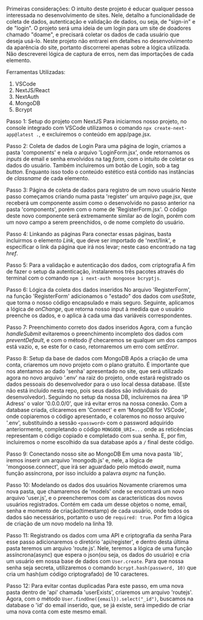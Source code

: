 Primeiras considerações:
O intuito deste projeto é educar qualquer pessoa interessada no desenvolvimento de sites.
Nele, detalho a funcionalidade de coleta de dados, autenticação e validação de dados, ou seja, de "sign-in" e de "login".
O projeto será uma ideia de um login para um site de doadores chamado "doame", e precisará coletar os dados de cada usuário que deseja usá-lo.
Neste projeto não entrarei em detalhes no desenvolvimento da aparência do site, portanto discorrerei apenas sobre a lógica utilizada.
Não descreverei lógica de captura de erros, nem das importações de cada elemento.


Ferramentas Utilizadas: 
1. VSCode
2. NextJS/React
3. NextAuth
4. MongoDB
5. Bcrypt


Passo 1: Setup do projeto com NextJS
Para iniciarmos nosso projeto, no console integrado com VSCode utilizamos o comando `npx create-next-app@latest .`, e excluiremos o conteúdo em app/page.jsx.


Passo 2: Coleta de dados de Login
Para uma página de login, criamos a pasta 'components' e nela o arquivo 'LoginForm.jsx', onde retornamos os _inputs_ de email e senha envolvidos na tag _form_, com o intuito de coletar os dados do usuário. Também incluiremos um botão de Login, sob a tag _button_.
Enquanto isso todo o conteúdo estético está contido nas instâncias de _classname_ de cada elemento.

Passo 3: Página de coleta de dados para registro de um novo usuário
Neste passo começamos criando numa pasta 'register' um arquivo page.jsx, que receberá um componente assim como o desenvolvido no passo anterior na pasta 'components', porém com o nome de 'RegisterForm.jsx'.
O código deste novo componente será extremamente similar ao de login, porém com um novo campo a serem preenchidos, o de nome completo do usuário.

Passo 4: Linkando as páginas
  Para conectar essas páginas, basta incluirmos o elemento _Link_, que deve ser importado de 'next/link', e especificar o link da página que irá nos levar; neste caso encontrado na tag _href_.

Passo 5: Para a validação e autenticação dos dados, com criptografia
A fim de fazer o setup da autenticação, instalaremos três pacotes através do terminal com o comando `npm i next-auth mongoose bcryptjs`.

Passo 6: Lógica da coleta dos dados inseridos
 No arquivo 'RegisterForm', na função 'RegisterForm' adicionamos o "estado" dos dados com _useState_, que torna o nosso código encapsulado e mais seguro. Seguinte, aplicamos a lógica de _onChange_, que retorna nosso input à medida que o usuário preenche os dados, e o aplica à cada uma das variáveis correspondentes.

Passo 7: Preenchimento correto dos dados inseridos
Agora, com a função _handleSubmit_ evitaremos o preenchimento incompleto dos dados com _preventDefault_, e com o método _if_ checaremos se qualquer um dos campos está vazio, e, se este for o caso, retornaremos um erro com _setError_.

Passo 8: Setup da base de dados com MongoDB
Após a criação de uma conta, criaremos um novo projeto com o plano gratuito. É importante que nos atentamos ao dado 'senha' apresentado no site, que será utilizado agora no novo arquivo '.env' na raiz do projeto, onde estará registrado os dados pessoais do desenvolvedor para o uso local dessa database. (Este não está incluído nesta repo, pois seus dados são individuais do desenvolvedor).
Seguindo no setup da nossa DB, incluiremos na área 'IP Adress' o valor '0.0.0.0/0', que irá evitar erros na nossa conexão.
Com a database criada, clicaremos em 'Connect' e em 'MongoDB for VSCode', onde copiaremos o código apresentado, e colaremos no nosso arquivo '.env', substituindo a sessão `<password>` com o password adquirido anteriormente, completando o código `MONGODB_URI=...` onde as reticências representam o código copiado e completado com sua senha. E, por fim, incluiremos o nome escolhido da sua database após a `/` final deste código.

Passo 9: Conectando nosso site ao MongoDB
Em uma nova pasta 'lib', iremos inserir um arquivo 'mongodb.js' e, nele, a lógica de 'mongoose.connect', que irá ser aguardado pelo método _await_, numa função assíncrona, por isso incluído a palavra _async_ na função.

Passo 10: Modelando os dados dos usuários
Novamente criaremos uma nova pasta, que chamaremos de 'models' onde se encontrará um novo arquivo 'user.js', e o preencheremos com as características dos novos usuários registrados.
Contém em cada um desse objetos o nome, email, senha e momento de criação(timestamp) de cada usuário, onde todos os dados sáo necessários, portanto o uso de `required: true`.
Por fim a lógica de criação de um novo modelo na linha 19.

Passo 11: Registrando os dados com uma API e criptografia da senha
Para esse passo adicionaremos o diretório 'api/register', e dentro desta última pasta teremos um arquivo 'route.js'. Nele, teremos a lógica de uma função assíncrona(async) que espera o json(ou seja, os dados do usuário) e cria um usuário em nossa base de dados com `User.create`.
Para que nossa senha seja secreta, utilizaremos o comando `bcrypt.hash(password, 10)` que cria um hash(um código criptografado) de 10 caracteres.

Passo 12: Para evitar contas duplicadas
Para este passo, em uma nova pasta dentro de 'api' chamada 'userExists', criaremos um arquivo 'routejs'. Agora, com o método `User.findOne({email}).select("_id")`, buscamos na database o 'id' do email inserido, que, se já existe, será impedido de criar uma nova conta com este mesmo email.









